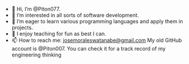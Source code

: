 - 👋 Hi, I’m @Piton077.
- 👀 I’m interested in all sorts of software development.
- 🌱 I’m eager to learn various programming languages and apply them in projects.
- 💞️ I enjoy teaching for fun as best I can.
- 📫 How to reach me: josemoraleswatanabe@gmail.com
My old GitHub account is @Piton007. You can check it for a track record of my engineering thinking 
